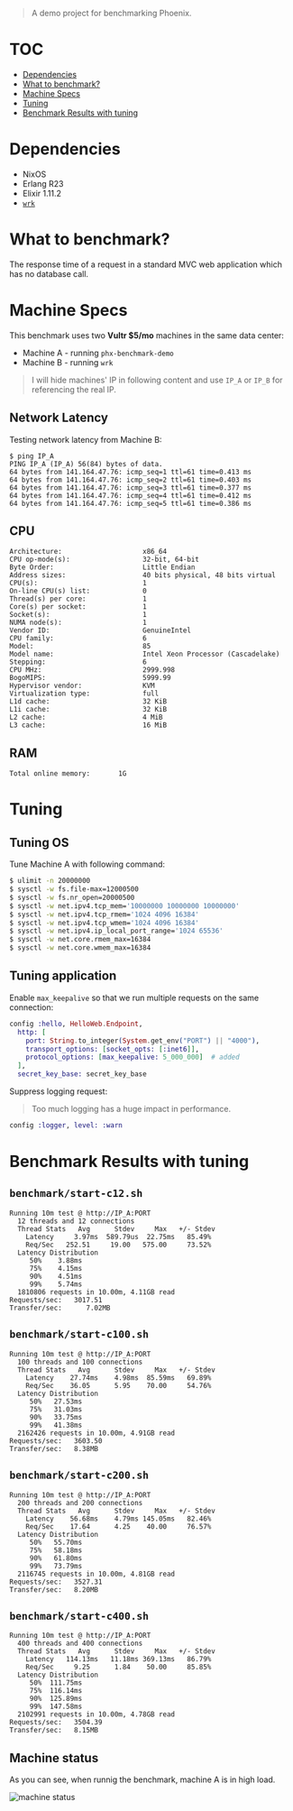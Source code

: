 > A demo project for benchmarking Phoenix.

# TOC <!-- :TOC_1: -->
- [Dependencies](#dependencies)
- [What to benchmark?](#what-to-benchmark)
- [Machine Specs](#machine-specs)
- [Tuning](#tuning)
- [Benchmark Results with tuning](#benchmark-results-with-tuning)

# Dependencies

- NixOS
- Erlang R23
- Elixir 1.11.2
- [`wrk`](https://github.com/wg/wrk)

# What to benchmark?

The response time of a request in a standard MVC web application which has no database call.

# Machine Specs

This benchmark uses two **Vultr $5/mo** machines in the same data center:

- Machine A - running `phx-benchmark-demo`
- Machine B - running `wrk`

> I will hide machines' IP in following content and use `IP_A` or `IP_B` for referencing the real IP.

## Network Latency

Testing network latency from Machine B:

```text
$ ping IP_A
PING IP_A (IP_A) 56(84) bytes of data.
64 bytes from 141.164.47.76: icmp_seq=1 ttl=61 time=0.413 ms
64 bytes from 141.164.47.76: icmp_seq=2 ttl=61 time=0.403 ms
64 bytes from 141.164.47.76: icmp_seq=3 ttl=61 time=0.377 ms
64 bytes from 141.164.47.76: icmp_seq=4 ttl=61 time=0.412 ms
64 bytes from 141.164.47.76: icmp_seq=5 ttl=61 time=0.386 ms
```

## CPU

```text
Architecture:                    x86_64
CPU op-mode(s):                  32-bit, 64-bit
Byte Order:                      Little Endian
Address sizes:                   40 bits physical, 48 bits virtual
CPU(s):                          1
On-line CPU(s) list:             0
Thread(s) per core:              1
Core(s) per socket:              1
Socket(s):                       1
NUMA node(s):                    1
Vendor ID:                       GenuineIntel
CPU family:                      6
Model:                           85
Model name:                      Intel Xeon Processor (Cascadelake)
Stepping:                        6
CPU MHz:                         2999.998
BogoMIPS:                        5999.99
Hypervisor vendor:               KVM
Virtualization type:             full
L1d cache:                       32 KiB
L1i cache:                       32 KiB
L2 cache:                        4 MiB
L3 cache:                        16 MiB
```

## RAM

```text
Total online memory:       1G
```

# Tuning

## Tuning OS

Tune Machine A with following command:

```sh
$ ulimit -n 20000000
$ sysctl -w fs.file-max=12000500
$ sysctl -w fs.nr_open=20000500
$ sysctl -w net.ipv4.tcp_mem='10000000 10000000 10000000'
$ sysctl -w net.ipv4.tcp_rmem='1024 4096 16384'
$ sysctl -w net.ipv4.tcp_wmem='1024 4096 16384'
$ sysctl -w net.ipv4.ip_local_port_range='1024 65536'
$ sysctl -w net.core.rmem_max=16384
$ sysctl -w net.core.wmem_max=16384
```

## Tuning application

Enable `max_keepalive` so that we run multiple requests on the same connection:

```elixir
config :hello, HelloWeb.Endpoint,
  http: [
    port: String.to_integer(System.get_env("PORT") || "4000"),
    transport_options: [socket_opts: [:inet6]],
    protocol_options: [max_keepalive: 5_000_000]  # added
  ],
  secret_key_base: secret_key_base
```

Suppress logging request:

> Too much logging has a huge impact in performance.

```elixir
config :logger, level: :warn
```

# Benchmark Results with tuning

## `benchmark/start-c12.sh`

```text
Running 10m test @ http://IP_A:PORT
  12 threads and 12 connections
  Thread Stats   Avg      Stdev     Max   +/- Stdev
    Latency     3.97ms  589.79us  22.75ms   85.49%
    Req/Sec   252.51     19.00   575.00     73.52%
  Latency Distribution
     50%    3.88ms
     75%    4.15ms
     90%    4.51ms
     99%    5.74ms
  1810806 requests in 10.00m, 4.11GB read
Requests/sec:   3017.51
Transfer/sec:      7.02MB
```

## `benchmark/start-c100.sh`

```text
Running 10m test @ http://IP_A:PORT
  100 threads and 100 connections
  Thread Stats   Avg      Stdev     Max   +/- Stdev
    Latency    27.74ms    4.98ms  85.59ms   69.89%
    Req/Sec    36.05      5.95    70.00     54.76%
  Latency Distribution
     50%   27.53ms
     75%   31.03ms
     90%   33.75ms
     99%   41.38ms
  2162426 requests in 10.00m, 4.91GB read
Requests/sec:   3603.50
Transfer/sec:   8.38MB
```

## `benchmark/start-c200.sh`

```text
Running 10m test @ http://IP_A:PORT
  200 threads and 200 connections
  Thread Stats   Avg      Stdev     Max   +/- Stdev
    Latency    56.68ms    4.79ms 145.05ms   82.46%
    Req/Sec    17.64      4.25    40.00     76.57%
  Latency Distribution
     50%   55.70ms
     75%   58.18ms
     90%   61.80ms
     99%   73.79ms
  2116745 requests in 10.00m, 4.81GB read
Requests/sec:   3527.31
Transfer/sec:   8.20MB
```

## `benchmark/start-c400.sh`

```text
Running 10m test @ http://IP_A:PORT
  400 threads and 400 connections
  Thread Stats   Avg      Stdev     Max   +/- Stdev
    Latency   114.13ms   11.18ms 369.13ms   86.79%
    Req/Sec     9.25      1.84    50.00     85.85%
  Latency Distribution
     50%  111.75ms
     75%  116.14ms
     90%  125.89ms
     99%  147.58ms
  2102991 requests in 10.00m, 4.78GB read
Requests/sec:   3504.39
Transfer/sec:   8.15MB
```

## Machine status

As you can see, when runnig the benchmark, machine A is in high load.

![machine status](./screenshot/machine-status.png)
